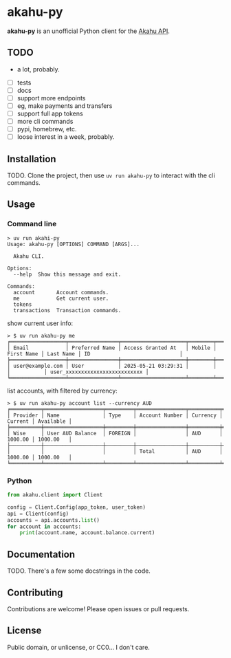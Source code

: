 # akahu-py

**akahu-py** is an unofficial Python client for the [Akahu API](https://developers.akahu.nz).

## TODO

- a lot, probably.
- [ ] tests
- [ ] docs
- [ ] support more endpoints
- [ ] eg, make payments and transfers
- [ ] support full app tokens
- [ ] more cli commands
- [ ] pypi, homebrew, etc.
- [ ] loose interest in a week, probably.

## Installation

TODO.
Clone the project, then use `uv run akahu-py` to interact with the cli commands.

## Usage

### Command line

```
> uv run akahi-py
Usage: akahu-py [OPTIONS] COMMAND [ARGS]...

  Akahu CLI.

Options:
  --help  Show this message and exit.

Commands:
  account       Account commands.
  me            Get current user.
  tokens
  transactions  Transaction commands.
```

show current user info:
```
> $ uv run akahu-py me
╒══════════════════╤════════════════╤═════════════════════╤════════╤════════════╤═══════════╤════════════════════════════════╕
│ Email            │ Preferred Name │ Access Granted At   │ Mobile │ First Name │ Last Name │ ID                             │
╞══════════════════╪════════════════╪═════════════════════╪════════╪════════════╪═══════════╪════════════════════════════════╡
│ user@example.com │ User           │ 2025-05-21 03:29:31 │        │            │           │ user_xxxxxxxxxxxxxxxxxxxxxxxxx │
╘══════════════════╧════════════════╧═════════════════════╧════════╧════════════╧═══════════╧════════════════════════════════╛
```

list accounts, with filtered by currency:
```
> $ uv run akahu-py account list --currency AUD
╒══════════╤═══════════════════╤═════════╤════════════════╤══════════╤═════════╤═══════════╕
│ Provider │ Name              │ Type    │ Account Number │ Currency │ Current │ Available │
╞══════════╪═══════════════════╪═════════╪════════════════╪══════════╪═════════╪═══════════╡
│ Wise     │ User AUD Balance  │ FOREIGN │                │ AUD      │ 1000.00 │ 1000.00   │
├──────────┼───────────────────┼─────────┼────────────────┼──────────┼─────────┼───────────┤
│          │                   │         │ Total          │ AUD      │ 1000.00 │ 1000.00   │
╘══════════╧═══════════════════╧═════════╧════════════════╧══════════╧═════════╧═══════════╛
```

### Python

```python
from akahu.client import Client

config = Client.Config(app_token, user_token)
api = Client(config)
accounts = api.accounts.list()
for account in accounts:
    print(account.name, account.balance.current)
```

## Documentation

TODO. There's a few some docstrings in the code.

## Contributing

Contributions are welcome! Please open issues or pull requests.

## License

Public domain, or unlicense, or CC0... I don't care.